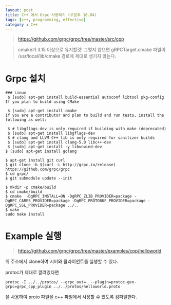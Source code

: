 ```yaml
---
layout: post
title: C++ 에서 Grpc 사용하기 (우분투 16.04)
tags: [c++, programming, effective]
category : C++
---
```


> https://github.com/grpc/grpc/tree/master/src/cpp

> cmake가 3.15 이상으로 유지할것! 그렇지 않으면 gRPCTarget.cmake 파일이 /usr/local/lib/cmake 경로에 제대로 생기지 않는다.

# Grpc 설치

```
### Linux
 $ [sudo] apt-get install build-essential autoconf libtool pkg-config
If you plan to build using CMake

 $ [sudo] apt-get install cmake
If you are a contributor and plan to build and run tests, install the following as well:

 $ # libgflags-dev is only required if building with make (deprecated)
 $ [sudo] apt-get install libgflags-dev
 $ # clang and LLVM C++ lib is only required for sanitizer builds
 $ [sudo] apt-get install clang-5.0 libc++-dev
 $ [sudo] apt-get install -y libunwind-dev
$ [sudo] apt-get install golang

```

```
$ apt-get install git curl
$ git clone -b $(curl -L http://grpc.io/release) https://github.com/grpc/grpc
$ cd grpc/
$ git submodule update --init
```

```
$ mkdir -p cmake/build
$ cd cmake/build
$ cmake  -DgRPC_INSTALL=ON -DgRPC_ZLIB_PROVIDER=package -DgRPC_CARES_PROVIDER=package -DgRPC_PROTOBUF_PROVIDER=package -DgRPC_SSL_PROVIDER=package ../..
$ make
sudo make install
```

# Example 실행
> https://github.com/grpc/grpc/tree/master/examples/cpp/helloworld

위 주소에서 clone하여 서버와 클라이언트를 실행할 수 있다.

protoc가 제대로 깔려있다면
```
protoc -I ../../protos/ --grpc_out=. --plugin=protoc-gen-grpc=grpc_cpp_plugin ../../protos/helloworld.proto
```
을 사용하여 proto 파일을 c++ 파일에서 사용할 수 있도록 컴파일한다.

